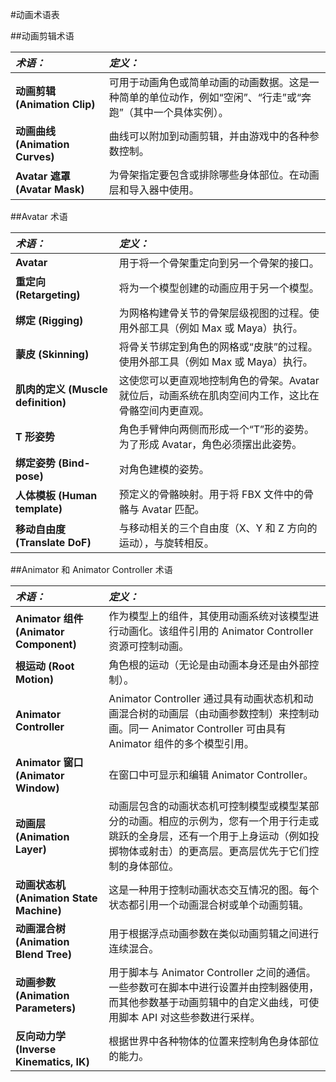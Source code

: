#动画术语表


##动画剪辑术语

|**_术语：_** |**_定义：_** |
|:---|:---|
|__动画剪辑 (Animation Clip)__ | 可用于动画角色或简单动画的动画数据。这是一种简单的单位动作，例如“空闲”、“行走”或“奔跑”（其中一个具体实例）。|
|__动画曲线 (Animation Curves)__ | 曲线可以附加到动画剪辑，并由游戏中的各种参数控制。|
|__Avatar 遮罩 (Avatar Mask)__ | 为骨架指定要包含或排除哪些身体部位。在动画层和导入器中使用。|


##Avatar 术语

|**_术语：_** |**_定义：_** |
|:---|:---|
|__Avatar__ |用于将一个骨架重定向到另一个骨架的接口。 |
|__重定向 (Retargeting)__ |将为一个模型创建的动画应用于另一个模型。 |
|__绑定 (Rigging)__ |为网格构建骨关节的骨架层级视图的过程。使用外部工具（例如 Max 或 Maya）执行。 |
|__蒙皮 (Skinning)__ |将骨关节绑定到角色的网格或“皮肤”的过程。使用外部工具（例如 Max 或 Maya）执行。 |
|__肌肉的定义 (Muscle definition)__ |这使您可以更直观地控制角色的骨架。Avatar 就位后，动画系统在肌肉空间内工作，这比在骨骼空间内更直观。 |
|__T 形姿势__ |角色手臂伸向两侧而形成一个“T”形的姿势。为了形成 Avatar，角色必须摆出此姿势。 |
|__绑定姿势 (Bind-pose)__| 对角色建模的姿势。 |
|__人体模板 (Human template)__ |预定义的骨骼映射。用于将 FBX 文件中的骨骼与 Avatar 匹配。 |
|__移动自由度 (Translate DoF)__ |与移动相关的三个自由度（X、Y 和 Z 方向的运动），与旋转相反。 |


##Animator 和 Animator Controller 术语

|**_术语：_** |**_定义：_** |
|:---|:---|
|__Animator 组件 (Animator Component)__ |作为模型上的组件，其使用动画系统对该模型进行动画化。该组件引用的 Animator Controller 资源可控制动画。 |
|__根运动 (Root Motion)__ |角色根的运动（无论是由动画本身还是由外部控制）。 |
|__Animator Controller__ |Animator Controller 通过具有动画状态机和动画混合树的动画层（由动画参数控制）来控制动画。同一 Animator Controller 可由具有 Animator 组件的多个模型引用。 |
|__Animator 窗口 (Animator Window)__ |在窗口中可显示和编辑 Animator Controller。 |
|__动画层 (Animation Layer)__ |动画层包含的动画状态机可控制模型或模型某部分的动画。相应的示例为，您有一个用于行走或跳跃的全身层，还有一个用于上身运动（例如投掷物体或射击）的更高层。更高层优先于它们控制的身体部位。 |
|__动画状态机 (Animation State Machine)__ |这是一种用于控制动画状态交互情况的图。每个状态都引用一个动画混合树或单个动画剪辑。 |
|__动画混合树 (Animation Blend Tree)__ |用于根据浮点动画参数在类似动画剪辑之间进行连续混合。 |
|__动画参数 (Animation Parameters)__ |用于脚本与 Animator Controller 之间的通信。一些参数可在脚本中进行设置并由控制器使用，而其他参数基于动画剪辑中的自定义曲线，可使用脚本 API 对这些参数进行采样。 |
|__反向动力学 (Inverse Kinematics, IK)__ |根据世界中各种物体的位置来控制角色身体部位的能力。 |
